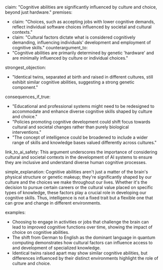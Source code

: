 claim: "Cognitive abilities are significantly influenced by culture and choice, beyond just hardware."
premises:
  - claim: "Choices, such as accepting jobs with lower cognitive demands, reflect individual software choices influenced by societal and cultural contexts."
  - claim: "Cultural factors dictate what is considered cognitively demanding, influencing individuals' development and employment of cognitive skills."
counterargument_to:
  - "Cognitive abilities are primarily determined by genetic 'hardware' and are minimally influenced by culture or individual choices."

strongest_objection:
  - "Identical twins, separated at birth and raised in different cultures, still exhibit similar cognitive abilities, suggesting a strong genetic component."

consequences_if_true:
  - "Educational and professional systems might need to be redesigned to accommodate and enhance diverse cognitive skills shaped by culture and choice."
  - "Policies promoting cognitive development could shift focus towards cultural and societal changes rather than purely biological interventions."
  - "The concept of intelligence could be broadened to include a wider range of skills and knowledge bases valued differently across cultures."

link_to_ai_safety: This argument underscores the importance of considering cultural and societal contexts in the development of AI systems to ensure they are inclusive and understand diverse human cognitive processes.

simple_explanation: Cognitive abilities aren't just a matter of the brain's physical structure or genetic makeup; they're significantly shaped by our culture and the choices we make throughout our lives. Whether it's the decision to pursue certain careers or the cultural value placed on specific types of knowledge, these factors play a crucial role in developing our cognitive skills. Thus, intelligence is not a fixed trait but a flexible one that can grow and change in different environments.

examples:
  - Choosing to engage in activities or jobs that challenge the brain can lead to improved cognitive functions over time, showing the impact of choice on cognitive abilities.
  - The shift from German to English as the dominant language in quantum computing demonstrates how cultural factors can influence access to and development of specialized knowledge.
  - Identical twins raised apart may show similar cognitive abilities, but differences influenced by their distinct environments highlight the role of culture and choice.